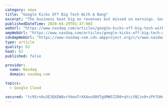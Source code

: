 ```yaml
---
category: news
title: "Google Kicks Off Big Tech With A Bang"
excerpt: "The business beat big on revenues but missed on earnings. Google GOOGL is an advertising powerhouse, and the stay-home initiative has boosted engagement. YouTube ad revenue grew by more than 33% YoY."
publishedDateTime: 2020-04-29T01:37:00Z
webUrl: "https://www.nasdaq.com/articles/google-kicks-off-big-tech-with-a-bang-2020-04-29"
ampWebUrl: "https://www.nasdaq.com/articles/google-kicks-off-big-tech-with-a-bang-2020-04-29?amp"
cdnAmpWebUrl: "https://www-nasdaq-com.cdn.ampproject.org/c/s/www.nasdaq.com/articles/google-kicks-off-big-tech-with-a-bang-2020-04-29?amp"
type: article
quality: 62
heat: 62
published: false

provider:
  name: Nasdaq
  domain: nasdaq.com

topics:
  - Google Cloud

secured: "tc9Srn8u3E3QXEWQvrVkmuTrAXAovO0UTgUMW5IIR0+qYsiYBCzn0+iPh7UHu1EE/7deu2gFmDcrS+jezhoogGbSwme43rApGliesX2UNif2TZCFIiqq3XfoUSPcyqP15V/4RcYyqk6NDvkc9n5f8jXX/QOHFrZo07K6yqeC2yevQgnqcSmAOpVH7+8h0jNla5GuGl8dL2cG9uptxDen96nK1DDaBv0DlLleMSuM/EUE7GzAUnIUghAoCAoX1P7xHbG4Ez24kzKc0WI4vtxCmt8DAB5F81WzKJV49y9u7KuNNkzPqOpgKph/CKtP930FOqxXQfOk7oampp29paVG3dam2jewy6+MsVcM6jz8R1OD0h6479AohCYQWDBI7lgymF5C+G/dsVMJvzQ0sUXKBGRomCPu2/+AyKBdnwYGDtKUR5H/JyqQsuz58NyYSMkWjrZIFiyU2ad5mKupQZrrsTvJBtKgkhni+f8XMCyZNEY=;NvN5pzxOJwXwShJJ8NGwDw=="
---
```


